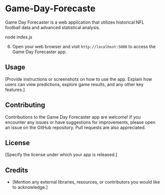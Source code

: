 # Game-Day-Forecaste
Game Day Forecaster is a web application that utilizes historical NFL football data and advanced statistical analysis.

node index.js


6. Open your web browser and visit `http://localhost:5000` to access the Game Day Forecaster app.

## Usage

[Provide instructions or screenshots on how to use the app. Explain how users can view predictions, explore game results, and any other key features.]

## Contributing

Contributions to the Game Day Forecaster app are welcome! If you encounter any issues or have suggestions for improvements, please open an issue on the GitHub repository. Pull requests are also appreciated.

## License

[Specify the license under which your app is released.]

## Credits

- [Mention any external libraries, resources, or contributors you would like to acknowledge.]


